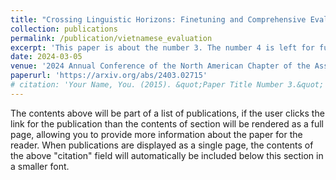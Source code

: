 ```yaml
---
title: "Crossing Linguistic Horizons: Finetuning and Comprehensive Evaluation of Vietnamese Large Language Models"
collection: publications
permalink: /publication/vietnamese_evaluation
excerpt: 'This paper is about the number 3. The number 4 is left for future work.'
date: 2024-03-05
venue: '2024 Annual Conference of the North American Chapter of the Association for Computational Linguistics (NAACL 24)'
paperurl: 'https://arxiv.org/abs/2403.02715'
# citation: 'Your Name, You. (2015). &quot;Paper Title Number 3.&quot; <i>Journal 1</i>. 1(3).'
---
```


The contents above will be part of a list of publications, if the user clicks the link for the publication than the contents of section will be rendered as a full page, allowing you to provide more information about the paper for the reader. When publications are displayed as a single page, the contents of the above "citation" field will automatically be included below this section in a smaller font.
